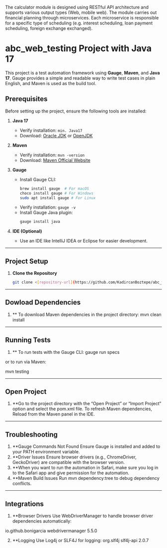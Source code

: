 The calculator module is designed using RESTful API architecture and supports various output types (Web, mobile web). The module carries out financial planning through microservices. Each microservice is responsible for a specific type of scheduling (e.g. interest scheduling, loan payment scheduling, foreign exchange exchanged).

# abc_web_testing Project with Java 17

This project is a test automation framework using **Gauge**, **Maven**, and **Java 17**. Gauge provides a simple and readable way to write test cases in plain English, and Maven is used as the build tool.

## Prerequisites

Before setting up the project, ensure the following tools are installed:

1. **Java 17**
   - Verify installation: `min. Java17`
   - Download: [Oracle JDK](https://www.oracle.com/java/technologies/javase-downloads.html) or [OpenJDK](https://jdk.java.net/)

2. **Maven**
   - Verify installation: `mvn -version`
   - Download: [Maven Official Website](https://maven.apache.org/download.cgi)

3. **Gauge**
   - Install Gauge CLI: 
     ```bash
     brew install gauge  # For macOS
     choco install gauge # For Windows
     sudo apt install gauge # For Linux
     ```
   - Verify installation: `gauge -v`
   - Install Gauge Java plugin:
     ```bash
     gauge install java
     ```

4. **IDE (Optional)**
   - Use an IDE like IntelliJ IDEA or Eclipse for easier development.

---

## Project Setup

1. **Clone the Repository**
   ```bash
   git clone <[repository-url](https://github.com/KadircanBoztepe/abc_web_testing_kadircan)>

---

## Dowload Dependencies

1. ** To download Maven dependencies in the project directory:
 mvn clean install

---

## Running Tests

1. ** To run tests with the Gauge CLI:
gauge run specs

or to run via Maven:

mvn testing

---

## Open Project

1. **Go to the project directory with the “Open Project” or “Import Project” option and select the pom.xml file.
To refresh Maven dependencies, Reload from the Maven panel in the IDE.

---

## Troubleshooting

1. **Gauge Commands Not Found Ensure Gauge is installed and added to your PATH environment variable.
2. **Driver Issues Ensure browser drivers (e.g., ChromeDriver, GeckoDriver) are compatible with the browser version.
3. **When you want to run the automation in Safari, make sure you log in to the Safari app and give permission for the automation.
4. **Maven Build Issues Run mvn dependency:tree to debug dependency conflicts.

---

## Integrations

1. **Browser Drivers Use WebDriverManager to handle browser driver dependencies automatically:
  <dependency>
    <groupId>io.github.bonigarcia</groupId>
    <artifactId>webdrivermanager</artifactId>
    <version>5.5.0</version>
</dependency>

2. **Logging Use Log4j or SLF4J for logging:
   <dependency>
    <groupId>org.slf4j</groupId>
    <artifactId>slf4j-api</artifactId>
    <version>2.0.7</version>
</dependency>
